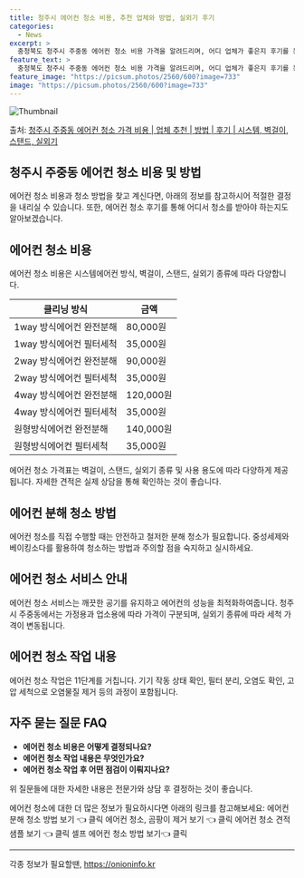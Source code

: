```yaml
---
title: 청주시 에어컨 청소 비용, 추천 업체와 방법, 실외기 후기
categories:
  - News
excerpt: >
  충청북도 청주시 주중동 에어컨 청소 비용 가격을 알려드리며, 어디 업체가 좋은지 후기를 통해 알아보겠습니다. 현재 글에서는 시스템, 벽걸이, 스탠드, 실외기 각각에 대해 청소 비용이 나와 있으니 참고하시면 되겠습니다. 에어컨 분해 청소 방법 보기 👈 클릭셀프 에어컨 청소 방법 보기👈 클릭청주시 주중동 에어컨 청소 비용시스템에어컨 방식클리닝방식금액1way 방식에어컨 완전분해80,000원1way 방식에어컨 필터세척35,000원2way 방식에어컨 완전분해90,000원2way 방식에어컨 필터세척35,000원4way 방식에어컨 완전분해120,000원4way 방식에어컨 필터세척35,000원원형방식에어컨 완전분해140,000원원형방식에어컨 필터세척35,000원에어컨 청소 견적 샘플 보기 👈 클릭에어컨 냄새의 원인에어..
feature_text: >
  충청북도 청주시 주중동 에어컨 청소 비용 가격을 알려드리며, 어디 업체가 좋은지 후기를 통해 알아보겠습니다. 현재 글에서는 시스템, 벽걸이, 스탠드, 실외기 각각에 대해 청소 비용이 나와 있으니 참고하시면 되겠습니다. 에어컨 분해 청소 방법 보기 👈 클릭셀프 에어컨 청소 방법 보기👈 클릭청주시 주중동 에어컨 청소 비용시스템에어컨 방식클리닝방식금액1way 방식에어컨 완전분해80,000원1way 방식에어컨 필터세척35,000원2way 방식에어컨 완전분해90,000원2way 방식에어컨 필터세척35,000원4way 방식에어컨 완전분해120,000원4way 방식에어컨 필터세척35,000원원형방식에어컨 완전분해140,000원원형방식에어컨 필터세척35,000원에어컨 청소 견적 샘플 보기 👈 클릭에어컨 냄새의 원인에어..
feature_image: "https://picsum.photos/2560/600?image=733"
image: "https://picsum.photos/2560/600?image=733"
---
```


![Thumbnail](https://img1.daumcdn.net/thumb/R800x0/?scode=mtistory2&fname=https%3A%2F%2Fblog.kakaocdn.net%2Fdn%2FbgUrpS%2FbtsHAMypGHi%2FG2BWfCY785EoAga3sQv5h0%2Fimg.webp)

<p>출처: <a href="https://onioninfo.kr/entry/%EC%B2%AD%EC%A3%BC%EC%8B%9C-%EC%A3%BC%EC%A4%91%EB%8F%99-%EC%97%90%EC%96%B4%EC%BB%A8-%EC%B2%AD%EC%86%8C-%EA%B0%80%EA%B2%A9-%EB%B9%84%EC%9A%A9-%EC%97%85%EC%B2%B4-%EC%B6%94%EC%B2%9C-%EB%B0%A9%EB%B2%95-%ED%9B%84%EA%B8%B0-%EC%8B%9C%EC%8A%A4%ED%85%9C-%EB%B2%BD%EA%B1%B8%EC%9D%B4-%EC%8A%A4%ED%83%A0%EB%93%9C-%EC%8B%A4%EC%99%B8%EA%B8%B0" rel="dofollow">청주시 주중동 에어컨 청소 가격 비용 | 업체 추천 | 방법 | 후기 | 시스템, 벽걸이, 스탠드, 실외기</a> </p>

## 청주시 주중동 에어컨 청소 비용 및 방법

에어컨 청소 비용과 청소 방법을 찾고 계신다면, 아래의 정보를 참고하시어 적절한 결정을 내리실 수 있습니다. 또한, 에어컨 청소 후기를 통해
어디서 청소를 받아야 하는지도 알아보겠습니다.

## 에어컨 청소 비용

에어컨 청소 비용은 시스템에어컨 방식, 벽걸이, 스탠드, 실외기 종류에 따라 다양합니다.

**클리닝 방식** | **금액**  
---|---  
1way 방식에어컨 완전분해 | 80,000원  
1way 방식에어컨 필터세척 | 35,000원  
2way 방식에어컨 완전분해 | 90,000원  
2way 방식에어컨 필터세척 | 35,000원  
4way 방식에어컨 완전분해 | 120,000원  
4way 방식에어컨 필터세척 | 35,000원  
원형방식에어컨 완전분해 | 140,000원  
원형방식에어컨 필터세척 | 35,000원  
  
에어컨 청소 가격표는 벽걸이, 스탠드, 실외기 종류 및 사용 용도에 따라 다양하게 제공됩니다. 자세한 견적은 실제 상담을 통해 확인하는 것이
좋습니다.

## 에어컨 분해 청소 방법

에어컨 청소를 직접 수행할 때는 안전하고 철저한 분해 청소가 필요합니다. 중성세제와 베이킹소다를 활용하여 청소하는 방법과 주의할 점을
숙지하고 실시하세요.

## 에어컨 청소 서비스 안내

에어컨 청소 서비스는 깨끗한 공기를 유지하고 에어컨의 성능을 최적화하여줍니다. 청주시 주중동에서는 가정용과 업소용에 따라 가격이 구분되며,
실외기 종류에 따라 세척 가격이 변동됩니다.

## 에어컨 청소 작업 내용

에어컨 청소 작업은 11단계를 거칩니다. 기기 작동 상태 확인, 필터 분리, 오염도 확인, 고압 세척으로 오염물질 제거 등의 과정이
포함됩니다.

## 자주 묻는 질문 FAQ

  * **에어컨 청소 비용은 어떻게 결정되나요?**
  * **에어컨 청소 작업 내용은 무엇인가요?**
  * **에어컨 청소 작업 후 어떤 점검이 이뤄지나요?**

위 질문들에 대한 자세한 내용은 전문가와 상담 후 결정하는 것이 좋습니다.

에어컨 청소에 대한 더 많은 정보가 필요하시다면 아래의 링크를 참고해보세요: 에어컨 분해 청소 방법 보기 👈 클릭 에어컨 청소, 곰팡이 제거
보기 👈 클릭 에어컨 청소 견적 샘플 보기 👈 클릭 셀프 에어컨 청소 방법 보기👈 클릭

* * *

 

각종 정보가 필요할땐, <a href="https://onioninfo.kr" rel="dofollow">https://onioninfo.kr</a>


